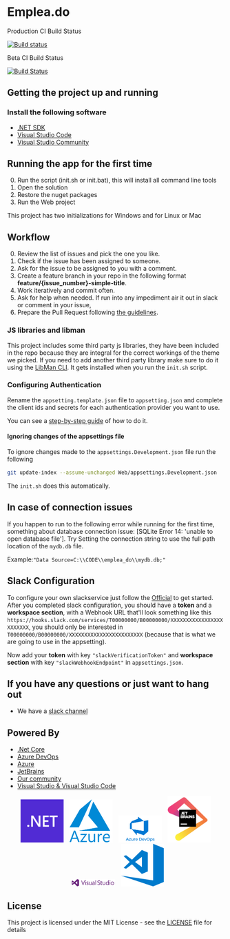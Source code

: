 # Emplea.do

Production CI Build Status

[![Build status](https://dev.azure.com/megsoft/EmpleaDo%20Build%20System/_apis/build/status/Emplea.do%20Production/emplea.do%20-%20CI%20Build%20Prod)](https://dev.azure.com/megsoft/EmpleaDo%20Build%20System/_build/latest?definitionId=30)

Beta CI Build Status

[![Build Status](https://dev.azure.com/megsoft/EmpleaDo%20Build%20System/_apis/build/status/Emplea.Do%20Beta/beta.emplea.do%20-%20PR%20Builds?branchName=development)](https://dev.azure.com/megsoft/EmpleaDo%20Build%20System/_build/latest?definitionId=26&branchName=development)

## Getting the project up and running

### Install the following software

- [.NET SDK](https://dotnet.microsoft.com/download)
- [Visual Studio Code](https://code.visualstudio.com)
- [Visual Studio Community](https://visualstudio.microsoft.com/es/vs/)

## Running the app for the first time

0. Run the script (init.sh or init.bat), this will install all command line tools
1. Open the solution
2. Restore the nuget packages
3. Run the Web project

This project has two initializations for Windows and for Linux or Mac

## Workflow

0. Review the list of issues and pick the one you like.
1. Check if the issue has been assigned to someone.
2. Ask for the issue to be assigned to you with a comment.
3. Create a feature branch in your repo in the following format **feature/{issue_number}-simple-title**.
4. Work iteratively and commit often.
5. Ask for help when needed. If run into any impediment air it out in slack or comment in your issue,
6. Prepare the Pull Request following [the guidelines](https://github.com/developersdo/emplea_do/blob/development/.github/pull_request_template.md).

### JS libraries and libman

This project includes some third party js libraries, they have been included in the repo because they are integral for the correct workings of the theme we picked.
If you need to add another third party library make sure to do it using the [LibMan CLI](https://docs.microsoft.com/en-us/aspnet/core/client-side/libman/libman-cli?view=aspnetcore-2.2#installation).
It gets installed when you run the `init.sh` script.

### Configuring Authentication

Rename the `appsetting.template.json` file to `appsetting.json` and complete the client ids and secrets for each authentication provider you want to use.

You can see a [step-by-step guide](docs/Authentication.md) of how to do it.

#### Ignoring changes of the appsettings file

To ignore changes made to the `appsettings.Development.json` file run the following

```sh
git update-index --assume-unchanged Web/appsettings.Development.json
```

The `init.sh` does this automatically.

## In case of connection issues

If you happen to run to the following error while running for the first time, something about database connection issue: [SQLite Error 14: 'unable to open database file']. Try Setting the connection string to use the full path location of the `mydb.db` file.

Example:`"Data Source=C:\\CODE\\emplea_do\\mydb.db;"`

## Slack Configuration

To configure your own slackservice just follow the [Official](https://api.slack.com/messaging/webhooks#getting_started) to get started. After you completed slack configuration, you should have a **token** and a **workspace section**, with a Webhook URL that'll look something like this `https://hooks.slack.com/services/T00000000/B00000000/XXXXXXXXXXXXXXXXXXXXXXXX`, you should only be interested in `T00000000/B00000000/XXXXXXXXXXXXXXXXXXXXXXXX` (because that is what we are going to use in the appsetting).

Now add your **token** with key `"slackVerificationToken"` and **workspace section** with key `"slackWebhookEndpoint"` in `appsettings.json`.

## If you have any questions or just want to hang out

- We have a [slack channel](https://empleado-slack.azurewebsites.net)

## Powered By

- [.Net Core](https://www.microsoft.com/net/learn/get-started/)
- [Azure DevOps](https://azure.microsoft.com/en-us/services/devops/)
- [Azure](https://azure.com)
- [JetBrains](https://www.jetbrains.com/?from=emplea.do)
- [Our community](https://github.com/Emplea-do/emplea_do/graphs/contributors)
- [Visual Studio & Visual Studio Code](https://visualstudio.microsoft.com/)

<div align="center">
  <img src="docs/images/poweredbylogos/dotnet.svg" width="100" alt=".Net"/>
  <img src="docs/images/poweredbylogos/azure.png" width="100" alt="Azure" style="margin-left:10px;"/>
  <img src="docs/images/poweredbylogos/azuredevops.png" width="100" alt="Azure devops" style="margin-left:10px;"/>
  <img src="docs/images/poweredbylogos/jetbrains.png" width="100" alt="Jetbrains" style="margin-left:10px;"/>
  <img src="docs/images/poweredbylogos/visualstudio.png" width="100" alt="Visual Studio" style="margin-left:10px;"/>
  <img src="docs/images/poweredbylogos/visualstudiocode.svg" width="100" alt="Visual Studio Code" style="margin-left:10px;"/>
</div>

## License

This project is licensed under the MIT License - see the [LICENSE](./LICENSE) file for details
